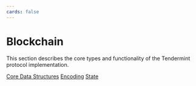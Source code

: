 ```yaml
---
cards: false
---
```


# Blockchain

This section describes the core types and functionality of the Tendermint protocol implementation.

[Core Data Structures](./data_structures.md)
[Encoding](./encoding.md)
[State](./state.md)
